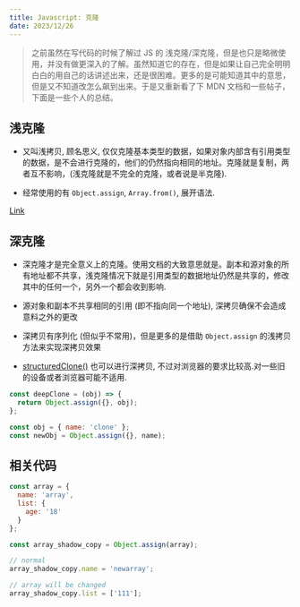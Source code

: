 ```yaml
---
title: Javascript: 克隆
date: 2023/12/26
---
```


> 之前虽然在写代码的时候了解过 JS 的 浅克隆/深克隆，但是也只是略微使用，并没有做更深入的了解。虽然知道它的存在，但是如果让自己完全明明白白的用自己的话讲述出来，还是很困难。更多的是可能知道其中的意思，但是又不知道改怎么飙到出来。于是又重新看了下 MDN 文档和一些帖子，下面是一些个人的总结。

## 浅克隆

- 又叫浅拷贝, 顾名思义, 仅仅克隆基本类型的数据，如果对象内部含有引用类型的数据，是不会进行克隆的，他们的仍然指向相同的地址。克隆就是复制，两者互不影响，(浅克隆就是不完全的克隆，或者说是半克隆).

* 经常使用的有 `Object.assign`, `Array.from()`, 展开语法.

[Link](https://developer.mozilla.org/zh-CN/docs/Glossary/Shallow_copy)

## 深克隆

- 深克隆才是完全意义上的克隆。使用文档的大致意思就是。副本和源对象的所有地址都不共享，浅克隆情况下就是引用类型的数据地址仍然是共享的，修改其中的任何一个，另外一个都会收到影响.

* 源对象和副本不共享相同的引用 (即不指向同一个地址), 深拷贝确保不会造成意料之外的更改

* 深拷贝有序列化 (但似乎不常用)，但是更多的是借助 `Object.assign` 的浅拷贝方法来实现深拷贝效果

* [structuredClone()](https://developer.mozilla.org/zh-CN/docs/Web/API/structuredClone) 也可以进行深拷贝, 不过对浏览器的要求比较高.对一些旧的设备或者浏览器可能不适用.

```js
const deepClone = (obj) => {
  return Object.assign({}, obj);
};
```

```js
const obj = { name: 'clone' };
const newObj = Object.assign({}, name);
```

## 相关代码

```js
const array = {
  name: 'array',
  list: {
    age: '18'
  }
};

const array_shadow_copy = Object.assign(array);

// normal
array_shadow_copy.name = 'newarray';

// array will be changed
array_shadow_copy.list = ['111'];
```
